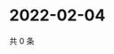 # 2022-02-04

共 0 条

<!-- BEGIN WEIBO -->
<!-- 最后更新时间 Fri Feb 04 2022 01:11:48 GMT+0800 (China Standard Time) -->

<!-- END WEIBO -->
